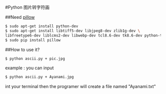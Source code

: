 #Python 图片转字符画

##Need [pillow](http://pillow.readthedocs.org/en/latest/)
```Bash
$ sudo apt-get install python-dev
$ sudo apt-get install libtiff5-dev libjpeg8-dev zlib1g-dev \
libfreetype6-dev liblcms2-dev libwebp-dev tcl8.6-dev tk8.6-dev python-tk
$ sudo pip install pillow
```
##How to use it?
```Bash
$ python ascii.py + pic.jpg
```
example :
you can input 
```Bash
$ python ascii.py + Ayanami.jpg
```
int your terminal
then the programer will create a file named "Ayanami.txt"